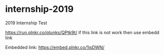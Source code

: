 # internship-2019
2019 Internship Test

https://run.plnkr.co/plunks/QPtk9t/
if this link is not work then use embedd link 

Embedded link: https://embed.plnkr.co/1isDWN/
